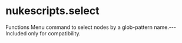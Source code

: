 # nukescripts.select
Functions  Menu command to select nodes by a glob-pattern name.---  Included only for compatibility.